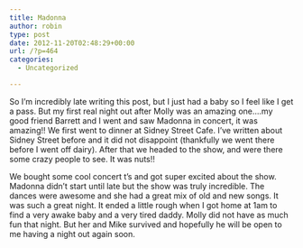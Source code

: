 ```yaml
---
title: Madonna
author: robin
type: post
date: 2012-11-20T02:48:29+00:00
url: /?p=464
categories:
  - Uncategorized

---
```

So I&#8217;m incredibly late writing this post, but I just had a baby so I feel like I get a pass. But my first real night out after Molly was an amazing one&#8230;.my good friend Barrett and I went and saw Madonna in concert, it was amazing!! We first went to dinner at Sidney Street Cafe. I&#8217;ve written about Sidney Street before and it did not disappoint (thankfully we went there before I went off dairy). After that we headed to the show, and were there some crazy people to see. It was nuts!!
  
We bought some cool concert t&#8217;s and got super excited about the show. Madonna didn&#8217;t start until late but the show was truly incredible. The dances were awesome and she had a great mix of old and new songs. It was such a great night. It ended a little rough when I got home at 1am to find a very awake baby and a very tired daddy. Molly did not have as much fun that night. But her and Mike survived and hopefully he will be open to me having a night out again soon.